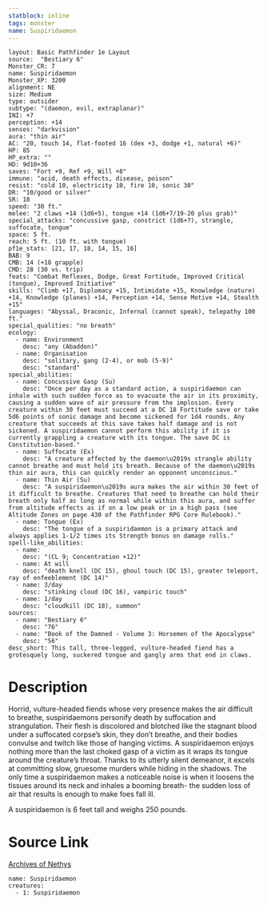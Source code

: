 ```yaml
---
statblock: inline
tags: monster
name: Suspiridaemon
---
```

```statblock
layout: Basic Pathfinder 1e Layout
source:  "Bestiary 6"
Monster_CR: 7
name: Suspiridaemon
Monster_XP: 3200
alignment: NE
size: Medium
type: outsider
subtype: "(daemon, evil, extraplanar)"
INI: +7
perception: +14
senses: "darkvision"
aura: "thin air"
AC: "20, touch 14, flat-footed 16 (dex +3, dodge +1, natural +6)"
HP: 85
HP_extra: ""
HD: 9d10+36
saves: "Fort +9, Ref +9, Will +8"
immune: "acid, death effects, disease, poison"
resist: "cold 10, electricity 10, fire 10, sonic 30"
DR: "10/good or silver"
SR: 18
speed: "30 ft."
melee: "2 claws +14 (1d6+5), tongue +14 (1d6+7/19-20 plus grab)"
special_attacks: "concussive gasp, constrict (1d6+7), strangle, suffocate, tongue"
space: 5 ft.
reach: 5 ft. (10 ft. with tongue)
pf1e_stats: [21, 17, 18, 14, 15, 16]
BAB: 9
CMB: 14 (+18 grapple)
CMD: 28 (30 vs. trip)
feats: "Combat Reflexes, Dodge, Great Fortitude, Improved Critical (tongue), Improved Initiative"
skills: "Climb +17, Diplomacy +15, Intimidate +15, Knowledge (nature) +14, Knowledge (planes) +14, Perception +14, Sense Motive +14, Stealth +15"
languages: "Abyssal, Draconic, Infernal (cannot speak), telepathy 100 ft."
special_qualities: "no breath"
ecology:
  - name: Environment
    desc: "any (Abaddon)"
  - name: Organisation
    desc: "solitary, gang (2-4), or mob (5-9)"
    desc: "standard"
special_abilities:
  - name: Concussive Gasp (Su)
    desc: "Once per day as a standard action, a suspiridaemon can inhale with such sudden force as to evacuate the air in its proximity, causing a sudden wave of air pressure from the implosion. Every creature within 30 feet must succeed at a DC 18 Fortitude save or take 5d6 points of sonic damage and become sickened for 1d4 rounds. Any creature that succeeds at this save takes half damage and is not sickened. A suspiridaemon cannot perform this ability if it is currently grappling a creature with its tongue. The save DC is Constitution-based."
  - name: Suffocate (Ex)
    desc: "A creature affected by the daemon\u2019s strangle ability cannot breathe and must hold its breath. Because of the daemon\u2019s thin air aura, this can quickly render an opponent unconscious."
  - name: Thin Air (Su)
    desc: "A suspiridaemon\u2019s aura makes the air within 30 feet of it difficult to breathe. Creatures that need to breathe can hold their breath only half as long as normal while within this aura, and suffer from altitude effects as if on a low peak or in a high pass (see Altitude Zones on page 430 of the Pathfinder RPG Core Rulebook)."
  - name: Tongue (Ex)
    desc: "The tongue of a suspiridaemon is a primary attack and always applies 1-1/2 times its Strength bonus on damage rolls."
spell-like_abilities:
  - name:
    desc: "(CL 9; Concentration +12)"
  - name: At will
    desc: "death knell (DC 15), ghoul touch (DC 15), greater teleport, ray of enfeeblement (DC 14)"
  - name: 3/day
    desc: "stinking cloud (DC 16), vampiric touch"
  - name: 1/day
    desc: "cloudkill (DC 18), summon"
sources:
  - name: "Bestiary 6"
    desc: "76"
  - name: "Book of the Damned - Volume 3: Horsemen of the Apocalypse"
    desc: "56"
desc_short: This tall, three-legged, vulture-headed fiend has a grotesquely long, suckered tongue and gangly arms that end in claws.
```
# Description
Horrid, vulture-headed fiends whose very presence makes the air difficult to breathe, suspiridaemons personify death by suffocation and strangulation. Their flesh is discolored and blotched like the stagnant blood under a suffocated corpse’s skin, they don’t breathe, and their bodies convulse and twitch like those of hanging victims. A suspiridaemon enjoys nothing more than the last choked gasp of a victim as it wraps its tongue around the creature’s throat. Thanks to its utterly silent demeanor, it excels at committing slow, gruesome murders while hiding in the shadows. The only time a suspiridaemon makes a noticeable noise is when it loosens the tissues around its neck and inhales a booming breath- the sudden loss of air that results is enough to make foes fall ill. 

A suspiridaemon is 6 feet tall and weighs 250 pounds.
# Source Link
[Archives of Nethys](https://aonprd.com/MonsterDisplay.aspx?ItemName=Suspiridaemon)
```encounter-table
name: Suspiridaemon
creatures:
  - 1: Suspiridaemon
```

